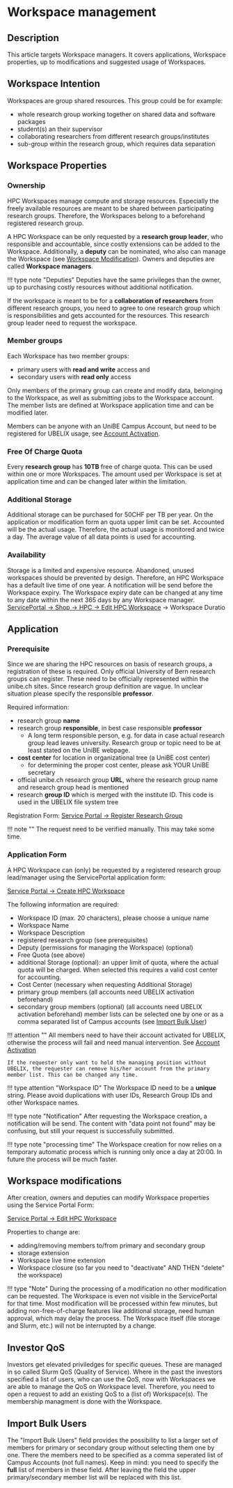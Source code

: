 # Workspace management

## Description
This article targets Workspace managers. It covers applications, Workspace properties, up to modifications and suggested usage of Workspaces.

## Workspace Intention
Workspaces are group shared resources. This group could be for example:

- whole research group working together on shared data and software packages
- student(s) an their supervisor
- collaborating researchers from different research groups/institutes
- sub-group within the research group, which requires data separation

## Workspace Properties
### Ownership
HPC Workspaces manage compute and storage resources. Especially the freely available resources are meant to be shared between participating research groups. Therefore, the Workspaces belong to a beforehand registered research group.

A HPC Workspace can be only requested by a **research group leader**, who responsible and accountable, since costly extensions can be added to the Workspace. 
Additionally, a **deputy** can be nominated, who also can manage the Workspace (see [Workspace Modification](#modification)). Owners and deputies are called **Workspace managers**. 

!!! type note "Deputies"
    Deputies have the same privileges than the owner, up to purchasing costly resources without additional notification. 

If the workspace is meant to be for a **collaboration of researchers** from different research groups, you need to agree to one research group which is responsibilities and gets accounted for the resources. This research group leader need to request the workspace. 

### Member groups
Each Workspace has two member groups:

- primary users with **read and write** access and
- secondary users with **read only** access

Only members of the primary group can create and modify data, belonging to the Workspace, as well as submitting jobs to the Workspace account. The member lists are defined at Workspace application time and can be modified later. 

Members can be anyone with an UniBE Campus Account, but need to be registered for UBELIX usage, see [Account Activation](../getting-Started/account.md#account-activation).

### Free Of Charge Quota
Every **research group** has **10TB** free of charge quota. This can be used within one or more Workspaces. The amount used per Workspace is set at application time and can be changed later within the limitation. 

### Additional Storage
Additional storage can be purchased for 50CHF per TB per year. 
On the application or modification form an quota upper limit can be set. Accounted will be the actual usage. Therefore, the actual usage is monitored and twice a day. The average value of all data points is used for accounting. 

### Availability
Storage is a limited and expensive resource. Abandoned, unused workspaces should be prevented by design. Therefore, an HPC Workspace has a default live time of one year. A notification will be send before the Workspace expiry. The Workspace expiry date can be changed at any time to any date within the next 365 days by any Workspace manager. 
[ServicePortal -> Shop -> HPC -> Edit HPC Workspace](https://serviceportal.unibe.ch/sp?id=sc_cat_item&sys_id=da846d3c1b9f9810f32fdc6a9b4bcbbd&sysparm_category=6c6ba9631b88ac5023a5dd318b4bcb76) -> Workspace Duratio

## Application
### Prerequisite
Since we are sharing the HPC resources on basis of research groups, a registration of these is required. Only official University of Bern research groups can register. These need to be officially represented within the unibe.ch sites. Since research group definition are vague. In unclear situation please specify the responsible **professor**.

Required information:

- research group **name**
- research group **responsible**, in best case responsible **professor** 
    - A long term responsible person, e.g. for data in case actual research group lead leaves university. Research group or topic need to be at least stated on the UniBE webpage.
- **cost center** for location in organizational tree (a UniBE cost center)
    - for determining the proper cost center, please ask YOUR UniBE secretary
- official unibe.ch research group **URL**, where the research group name and research group head is mentioned
- research **group ID** which is merged with the institute ID. This code is used in the UBELIX file system tree

Registration Form: [Service Portal -> Register Research Group](https://serviceportal.unibe.ch/sp?id=sc_cat_item&sys_id=3dd760551b0f145023a5dd318b4bcbe5&sysparm_category=6c6ba9631b88ac5023a5dd318b4bcb76)

!!! note ""
    The request need to be verified manually. This may take some time. 

### Application Form
A HPC Workspace can (only) be requested by a registered research group lead/manager using the ServicePortal application form:

[Service Portal -> Create HPC Workspace](https://serviceportal.unibe.ch/sp?id=sc_cat_item&sys_id=259743301b8bd05023a5dd318b4bcba5&sysparm_category=6c6ba9631b88ac5023a5dd318b4bcb76)

The following information are required:

- Workspace ID (max. 20 characters), please choose a unique name
- Workspace Name
- Workspace Description
- registered research group (see prerequisites)
- Deputy (permissions for managing the Workspace) (optional)
- Free Quota (see above)
- additional Storage (optional): an upper limit of quota, where the actual quota will be charged. When selected this requires a valid cost center for accounting. 
- Cost Center (necessary when requesting Additional Storage)
- primary group members (all accounts need UBELIX activation beforehand)
- secondary group members (optional) (all accounts need UBELIX activation beforehand)
member lists can be selected one by one or as a comma separated list of Campus accounts (see [Import Bulk User](#import-bulk-user))

!!! attention ""
    All members need to have their account activated for UBELIX, otherwise the process will fail and need manual intervention. See [Account Activation](../getting-Started/account.md#account-activation)

    If the requester only want to hold the managing position without UBELIX, the requester can remove his/her account from the primary member list. This can be changed any time.

!!! type attention "Workspace ID"
    The Workspace ID need to be a **unique** string. Please avoid duplications with user IDs, Research Group IDs and other Workspace names. 

[//]: # (TODO remove when fixed)

!!! type note "Notification"
    After requesting the Workspace creation, a notification will be send. The content with "data point not found" may be confusing, but still your request is successfully submitted. 

[//]: # (TODO remove note after changing to IAM-Tool)

!!! type note "processing time"
    The Workspace creation for now relies on a temporary automatic process which is running only once a day at 20:00. In future the process will be much faster. 

## Workspace modifications

After creation, owners and deputies can modify Workspace properties using the Service Portal Form:

[Service Portal -> Edit HPC Workspace](https://serviceportal.unibe.ch/sp?id=sc_cat_item&sys_id=da846d3c1b9f9810f32fdc6a9b4bcbbd&sysparm_category=6c6ba9631b88ac5023a5dd318b4bcb76)

Properties to change are:
- adding/removing members to/from primary and secondary group
- storage extension
- Workspace live time extension
- Workspace closure (so far you need to "deactivate" AND THEN "delete" the workspace)

!!! type "Note"
    During the processing of a modification no other modification can be requested. The Workspace is even not visible in the ServicePortal for that time. 
    Most modification will be processed within few minutes, but adding non-free-of-charge features like additional storage, need human approval, which may delay the process. 
    The Workspace itself (file storage and Slurm, etc.) will not be interrupted by a change. 

## Investor QoS
Investors get elevated priviledges for specific queues. These are managed in so called Slurm QoS (Quality of Service). Where in the past the investors specified a list of users, who can use the QoS, now with Workspaces we are able to manage the QoS on Workspace level. Therefore, you need to open a request to add an existing QoS to a (list of) Workspace(s). The membership managment is done with the Workspace. 

## Import Bulk Users

The "Import Bulk Users" field provides the possibility to list a larger set of members for primary or secondary group without selecting them one by one. There the members need to be specified as a comma seperated list of Campus Accounts (not full names). 
Keep in mind: you need to specify the **full** list of members in these field. After leaving the field the upper primary/secondary member list will be replaced with this list.